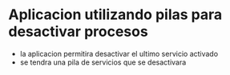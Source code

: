 # Aplicacion utilizando pilas para desactivar procesos

- la aplicacion permitira desactivar el ultimo servicio activado
- se tendra una pila de servicios que se desactivara